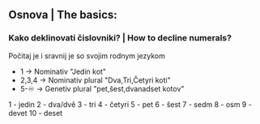 ## Osnova | The basics:

### Kako deklinovati čislovniki? | How to decline numerals?
Počitaj je i sravnij je so svojim rodnym jezykom

- 1 -> Nominativ "Jedin kot"
- 2,3,4 -> Nominativ plural "Dva,Tri,Četyri koti"
- 5-♾️ -> Genetiv plural "pet,šest,dvanadset kotov"

1 - jedin
2 - dva/dvě
3 - tri
4 - četyri
5 - pet
6 - šest
7 - sedm
8 - osm
9 - devet
10 - deset